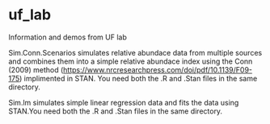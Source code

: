 # uf_lab
Information and demos from UF lab

Sim.Conn.Scenarios simulates relative abundace data from multiple sources and combines them into a simple relative abundace
index using the Conn (2009) method (https://www.nrcresearchpress.com/doi/pdf/10.1139/F09-175) implimented in STAN. You need both the 
.R and .Stan files in the same directory.

Sim.lm simulates simple linear regression data and fits the data using STAN.You need both the .R and .Stan files in the same directory.

